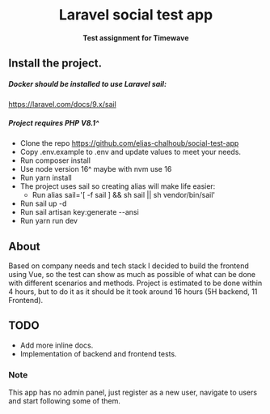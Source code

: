 <h1 align="center">Laravel social test app</h1>
<h4 align="center">Test assignment for Timewave</h4>

## Install the project.

##### Docker should be installed to use Laravel sail:
https://laravel.com/docs/9.x/sail

##### Project requires PHP V8.1^

- Clone the repo https://github.com/elias-chalhoub/social-test-app
- Copy .env.example to .env and update values to meet your needs.
- Run composer install
- Use node version 16^ maybe with nvm use 16
- Run yarn install
- The project uses sail so creating alias will make life easier:
	- Run alias sail='[ -f sail ] && sh sail || sh vendor/bin/sail'
- Run sail up -d
- Run sail artisan key:generate --ansi
- Run yarn run dev

## About

Based on company needs and tech stack I decided to build the frontend using Vue, so the test can show as much as possible of what can be done with different scenarios and methods.
Project is estimated to be done within 4 hours, but to do it as it should be it took around 16 hours (5H backend, 11 Frontend).

## TODO
* Add more inline docs.
* Implementation of backend and frontend tests.

### Note
This app has no admin panel, just register as a new user, navigate to users and start following some of them.
